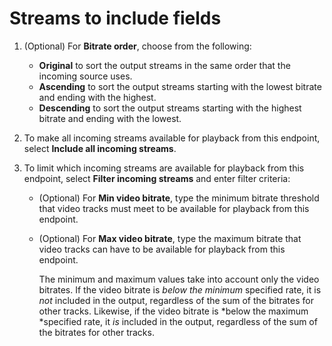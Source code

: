 # Streams to include fields<a name="endpoints-dash-include-streams"></a>

1. \(Optional\) For **Bitrate order**, choose from the following:
   + **Original** to sort the output streams in the same order that the incoming source uses\.
   + **Ascending** to sort the output streams starting with the lowest bitrate and ending with the highest\.
   + **Descending** to sort the output streams starting with the highest bitrate and ending with the lowest\.

1. To make all incoming streams available for playback from this endpoint, select **Include all incoming streams**\.

1. To limit which incoming streams are available for playback from this endpoint, select **Filter incoming streams** and enter filter criteria:
   + \(Optional\) For **Min video bitrate**, type the minimum bitrate threshold that video tracks must meet to be available for playback from this endpoint\.
   + \(Optional\) For **Max video bitrate**, type the maximum bitrate that video tracks can have to be available for playback from this endpoint\.

     The minimum and maximum values take into account only the video bitrates\. If the video bitrate is *below the minimum* specified rate, it is *not* included in the output, regardless of the sum of the bitrates for other tracks\. Likewise, if the video bitrate is *below the maximum *specified rate, it *is* included in the output, regardless of the sum of the bitrates for other tracks\.